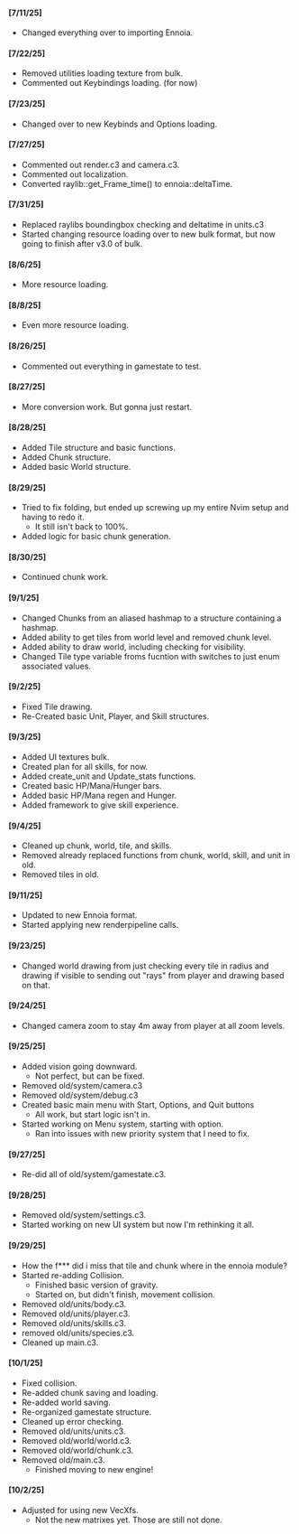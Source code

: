
#### [7/11/25]
- Changed everything over to importing Ennoia.

#### [7/22/25]
- Removed utilities loading texture from bulk.
- Commented out Keybindings loading. (for now)

#### [7/23/25]
- Changed over to new Keybinds and Options loading.

#### [7/27/25]
- Commented out render.c3 and camera.c3.
- Commented out localization.
- Converted raylib::get_Frame_time() to ennoia::deltaTime.

#### [7/31/25]
- Replaced raylibs boundingbox checking and deltatime in units.c3
- Started changing resource loading over to new bulk format, but now going to finish after v3.0 of bulk.

#### [8/6/25]
- More resource loading.

#### [8/8/25]
- Even more resource loading.

#### [8/26/25]
- Commented out everything in gamestate to test.

#### [8/27/25]
- More conversion work. But gonna just restart.

#### [8/28/25]
- Added Tile structure and basic functions.
- Added Chunk structure.
- Added basic World structure.

#### [8/29/25]
- Tried to fix folding, but ended up screwing up my entire Nvim setup and having to redo it.
  - It still isn't back to 100%.
- Added logic for basic chunk generation.

#### [8/30/25]
- Continued chunk work.

#### [9/1/25]
- Changed Chunks from an aliased hashmap to a structure containing a hashmap.
- Added ability to get tiles from world level and removed chunk level.
- Added ability to draw world, including checking for visibility.
- Changed Tile type variable froms fucntion with switches to just enum associated values.

#### [9/2/25]
- Fixed Tile drawing.
- Re-Created basic Unit, Player, and Skill structures.

#### [9/3/25]
- Added UI textures bulk.
- Created plan for all skills, for now.
- Added create_unit and Update_stats functions.
- Created basic HP/Mana/Hunger bars.
- Added basic HP/Mana regen and Hunger.
- Added framework to give skill experience.

#### [9/4/25]
- Cleaned up chunk, world, tile, and skills.
- Removed already replaced functions from chunk, world, skill, and unit in old.
- Removed tiles in old.

#### [9/11/25]
- Updated to new Ennoia format.
- Started applying new renderpipeline calls.

#### [9/23/25]
- Changed world drawing from just checking every tile in radius and drawing if visible to sending out "rays" from player and drawing based on that.

#### [9/24/25]
- Changed camera zoom to stay 4m away from player at all zoom levels.

#### [9/25/25]
- Added vision going downward.
  - Not perfect, but can be fixed.
- Removed old/system/camera.c3
- Removed old/system/debug.c3
- Created basic main menu with Start, Options, and Quit buttons
  - All work, but start logic isn't in.
- Started working on Menu system, starting with option.
  - Ran into issues with new priority system that I need to fix.

#### [9/27/25]
- Re-did all of old/system/gamestate.c3.

#### [9/28/25]
- Removed old/system/settings.c3.
- Started working on new UI system but now I'm rethinking it all.

#### [9/29/25]
- How the f*** did i miss that tile and chunk where in the ennoia module?
- Started re-adding Collision.
  - Finished basic version of gravity.
  - Started on, but didn't finish, movement collision.
- Removed old/units/body.c3.
- Removed old/units/player.c3.
- Removed old/units/skills.c3.
- removed old/units/species.c3.
- Cleaned up main.c3.

#### [10/1/25]
- Fixed collision.
- Re-added chunk saving and loading.
- Re-added world saving.
- Re-organized gamestate structure.
- Cleaned up error checking.
- Removed old/units/units.c3.
- Removed old/world/world.c3.
- Removed old/world/chunk.c3.
- Removed old/main.c3.
  - Finished moving to new engine!

#### [10/2/25]
- Adjusted for using new VecXfs.
  - Not the new matrixes yet. Those are still not done.

